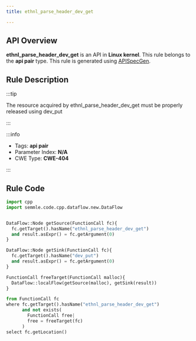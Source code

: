 ```yaml
---
title: ethnl_parse_header_dev_get

---
```



## API Overview
**ethnl_parse_header_dev_get** is an API in **Linux kernel**. This rule belongs to the **api pair** type. This rule is generated using [APISpecGen](../../tools/APISpecGen).
## Rule Description

:::tip

The resource acquired by ethnl_parse_header_dev_get must be properly released using dev_put

:::

:::info

- Tags: **api pair**
- Parameter Index: **N/A**
- CWE Type: **CWE-404**

:::

## Rule Code
```python
import cpp
import semmle.code.cpp.dataflow.new.DataFlow


DataFlow::Node getSource(FunctionCall fc){
  fc.getTarget().hasName("ethnl_parse_header_dev_get")
  and result.asExpr() = fc.getArgument(0)
}

DataFlow::Node getSink(FunctionCall fc){
  fc.getTarget().hasName("dev_put")
  and result.asExpr() = fc.getArgument(0)
}

FunctionCall freeTarget(FunctionCall malloc){
  DataFlow::localFlow(getSource(malloc), getSink(result))
}

from FunctionCall fc
where fc.getTarget().hasName("ethnl_parse_header_dev_get")
      and not exists(
        FunctionCall free| 
        free = freeTarget(fc)
      )
select fc.getLocation()

    
```